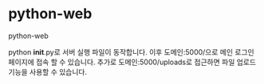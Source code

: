 # python-web
python-web

python __init__.py로 서버 실행 파일이 동작합니다. 
이후 도메인:5000/으로 메인 로그인 페이지에 접속 할 수 있습니다.
추가로 도메인:5000/uploads로 접근하면 파일 업로드 기능을 사용할 수 있습니다.
